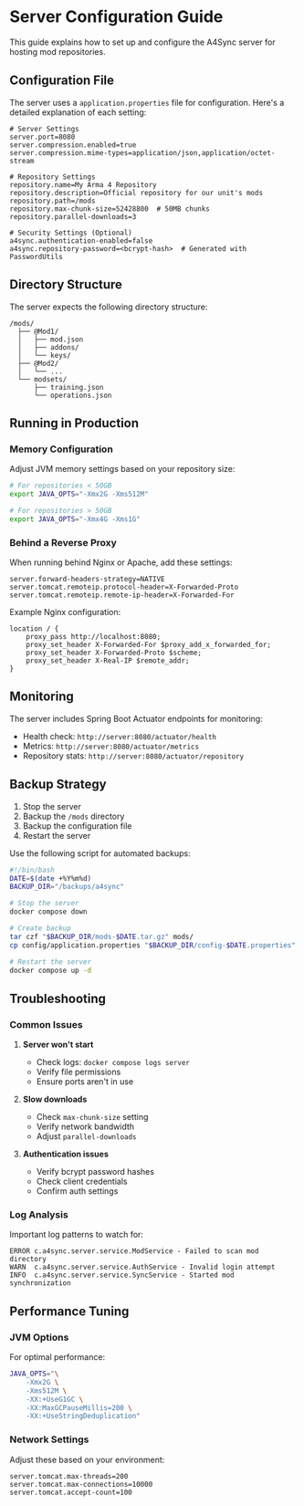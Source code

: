 # Server Configuration Guide

This guide explains how to set up and configure the A4Sync server for hosting mod repositories.

## Configuration File

The server uses a `application.properties` file for configuration. Here's a detailed explanation of each setting:

```properties
# Server Settings
server.port=8080
server.compression.enabled=true
server.compression.mime-types=application/json,application/octet-stream

# Repository Settings
repository.name=My Arma 4 Repository
repository.description=Official repository for our unit's mods
repository.path=/mods
repository.max-chunk-size=52428800  # 50MB chunks
repository.parallel-downloads=3

# Security Settings (Optional)
a4sync.authentication-enabled=false
a4sync.repository-password=<bcrypt-hash>  # Generated with PasswordUtils
```

## Directory Structure

The server expects the following directory structure:
```
/mods/
  ├── @Mod1/
  │   ├── mod.json
  │   ├── addons/
  │   └── keys/
  ├── @Mod2/
  │   └── ...
  └── modsets/
      ├── training.json
      └── operations.json
```

## Running in Production

### Memory Configuration

Adjust JVM memory settings based on your repository size:
```bash
# For repositories < 50GB
export JAVA_OPTS="-Xmx2G -Xms512M"

# For repositories > 50GB
export JAVA_OPTS="-Xmx4G -Xms1G"
```

### Behind a Reverse Proxy

When running behind Nginx or Apache, add these settings:
```properties
server.forward-headers-strategy=NATIVE
server.tomcat.remoteip.protocol-header=X-Forwarded-Proto
server.tomcat.remoteip.remote-ip-header=X-Forwarded-For
```

Example Nginx configuration:
```nginx
location / {
    proxy_pass http://localhost:8080;
    proxy_set_header X-Forwarded-For $proxy_add_x_forwarded_for;
    proxy_set_header X-Forwarded-Proto $scheme;
    proxy_set_header X-Real-IP $remote_addr;
}
```

## Monitoring

The server includes Spring Boot Actuator endpoints for monitoring:

- Health check: `http://server:8080/actuator/health`
- Metrics: `http://server:8080/actuator/metrics`
- Repository stats: `http://server:8080/actuator/repository`

## Backup Strategy

1. Stop the server
2. Backup the `/mods` directory
3. Backup the configuration file
4. Restart the server

Use the following script for automated backups:
```bash
#!/bin/bash
DATE=$(date +%Y%m%d)
BACKUP_DIR="/backups/a4sync"

# Stop the server
docker compose down

# Create backup
tar czf "$BACKUP_DIR/mods-$DATE.tar.gz" mods/
cp config/application.properties "$BACKUP_DIR/config-$DATE.properties"

# Restart the server
docker compose up -d
```

## Troubleshooting

### Common Issues

1. **Server won't start**
   - Check logs: `docker compose logs server`
   - Verify file permissions
   - Ensure ports aren't in use

2. **Slow downloads**
   - Check `max-chunk-size` setting
   - Verify network bandwidth
   - Adjust `parallel-downloads`

3. **Authentication issues**
   - Verify bcrypt password hashes
   - Check client credentials
   - Confirm auth settings

### Log Analysis

Important log patterns to watch for:
```
ERROR c.a4sync.server.service.ModService - Failed to scan mod directory
WARN  c.a4sync.server.service.AuthService - Invalid login attempt
INFO  c.a4sync.server.service.SyncService - Started mod synchronization
```

## Performance Tuning

### JVM Options

For optimal performance:
```bash
JAVA_OPTS="\
    -Xmx2G \
    -Xms512M \
    -XX:+UseG1GC \
    -XX:MaxGCPauseMillis=200 \
    -XX:+UseStringDeduplication"
```

### Network Settings

Adjust these based on your environment:
```properties
server.tomcat.max-threads=200
server.tomcat.max-connections=10000
server.tomcat.accept-count=100
```